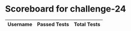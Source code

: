 # Scoreboard for challenge-24
| Username   | Passed Tests | Total Tests |
|------------|--------------|-------------|
